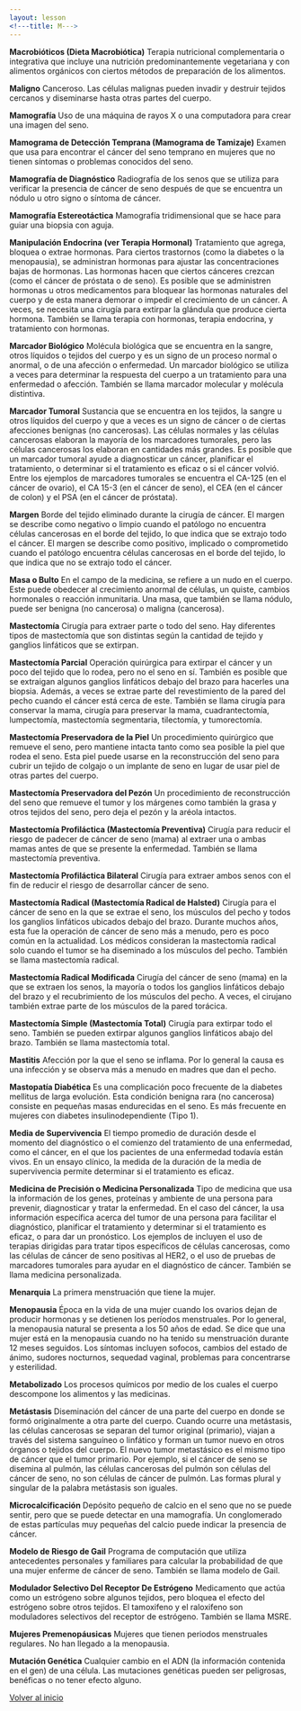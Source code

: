 ```yaml
---
layout: lesson
<!---title: M--->
---
```


<a name="top"></a>

**Macrobióticos (Dieta Macrobiótica)**
Terapia nutricional complementaria o integrativa que incluye una nutrición predominantemente vegetariana y con alimentos orgánicos con ciertos métodos de preparación de los alimentos.

**Maligno**
Canceroso. Las células malignas pueden invadir y destruir tejidos cercanos y diseminarse hasta otras partes del cuerpo.

**Mamografía**
Uso de una máquina de rayos X o una computadora para crear una imagen del seno.

**Mamograma de Detección Temprana (Mamograma de Tamizaje)**
Examen que usa para encontrar el cáncer del seno temprano en mujeres que no tienen síntomas o problemas conocidos del seno.

**Mamografía de Diagnóstico**
Radiografía de los senos que se utiliza para verificar la presencia de cáncer de seno después de que se encuentra un nódulo u otro signo o síntoma de cáncer.

**Mamografía Estereotáctica**
Mamografía tridimensional que se hace para guiar una biopsia con aguja.

**Manipulación Endocrina (ver Terapia Hormonal)**
Tratamiento que agrega, bloquea o extrae hormonas. Para ciertos trastornos (como la diabetes o la menopausia), se administran hormonas para ajustar las concentraciones bajas de hormonas. Las hormonas hacen que ciertos cánceres crezcan (como el cáncer de próstata o de seno). Es posible que se administren hormonas u otros medicamentos para bloquear las hormonas naturales del cuerpo y de esta manera demorar o impedir el crecimiento de un cáncer. A veces, se necesita una cirugía para extirpar la glándula que produce cierta hormona. También se llama terapia con hormonas, terapia endocrina, y tratamiento con hormonas.

**Marcador Biológico**
Molécula biológica que se encuentra en la sangre, otros líquidos o tejidos del cuerpo y es un signo de un proceso normal o anormal, o de una afección o enfermedad. Un marcador biológico se utiliza a veces para determinar la respuesta del cuerpo a un tratamiento para una enfermedad o afección. También se llama marcador molecular y molécula distintiva.

**Marcador Tumoral**
Sustancia que se encuentra en los tejidos, la sangre u otros líquidos del cuerpo y que a veces es un signo de cáncer o de ciertas afecciones benignas (no cancerosas). Las células normales y las células cancerosas elaboran la mayoría de los marcadores tumorales, pero las células cancerosas los elaboran en cantidades más grandes. Es posible que un marcador tumoral ayude a diagnosticar un cáncer, planificar el tratamiento, o determinar si el tratamiento es eficaz o si el cáncer volvió. Entre los ejemplos de marcadores tumorales se encuentra el CA-125 (en el cáncer de ovario), el CA 15-3 (en el cáncer de seno), el CEA (en el cáncer de colon) y el PSA (en el cáncer de próstata).

**Margen**
Borde del tejido eliminado durante la cirugía de cáncer. El margen se describe como negativo o limpio cuando el patólogo no encuentra células cancerosas en el borde del tejido, lo que indica que se extrajo todo el cáncer. El margen se describe como positivo, implicado o comprometido cuando el patólogo encuentra células cancerosas en el borde del tejido, lo que indica que no se extrajo todo el cáncer.

**Masa o Bulto**
En el campo de la medicina, se refiere a un nudo en el cuerpo. Este puede obedecer al crecimiento anormal de células, un quiste, cambios hormonales o reacción inmunitaria. Una masa, que también se llama nódulo, puede ser benigna (no cancerosa) o maligna (cancerosa).

**Mastectomía**
Cirugía para extraer parte o todo del seno. Hay diferentes tipos de mastectomía que son distintas según la cantidad de tejido y ganglios linfáticos que se extirpan.

**Mastectomía Parcial**
Operación quirúrgica para extirpar el cáncer y un poco del tejido que lo rodea, pero no el seno en sí. También es posible que se extraigan algunos ganglios linfáticos debajo del brazo para hacerles una biopsia. Además, a veces se extrae parte del revestimiento de la pared del pecho cuando el cáncer está cerca de este. También se llama cirugía para conservar la mama, cirugía para preservar la mama, cuadrantectomía, lumpectomía, mastectomía segmentaria, tilectomía, y tumorectomía.

**Mastectomía Preservadora de la Piel**
Un procedimiento quirúrgico que remueve el seno, pero mantiene intacta tanto como sea posible la piel que rodea el seno. Esta piel puede usarse en la reconstrucción del seno para cubrir un tejido de colgajo o un implante de seno en lugar de usar piel de otras partes del cuerpo. 

**Mastectomía Preservadora del Pezón**
Un procedimiento de reconstrucción del seno que remueve el tumor y los márgenes como también la grasa y otros tejidos del seno, pero deja el pezón y la aréola intactos.

**Mastectomía Profiláctica (Mastectomía Preventiva)**
Cirugía para reducir el riesgo de padecer de cáncer de seno (mama) al extraer una o ambas mamas antes de que se presente la enfermedad. También se llama mastectomía preventiva.

**Mastectomía Profiláctica Bilateral**
Cirugía para extraer ambos senos con el fin de reducir el riesgo de desarrollar cáncer de seno.

**Mastectomía Radical (Mastectomía Radical de Halsted)**
Cirugía para el cáncer de seno en la que se extrae el seno, los músculos del pecho y todos los ganglios linfáticos ubicados debajo del brazo. Durante muchos años, esta fue la operación de cáncer de seno más a menudo, pero es poco común en la actualidad. Los médicos consideran la mastectomía radical solo cuando el tumor se ha diseminado a los músculos del pecho. También se llama mastectomía radical.

**Mastectomía Radical Modificada**
Cirugía del cáncer de seno (mama) en la que se extraen los senos, la mayoría o todos los ganglios linfáticos debajo del brazo y el recubrimiento de los músculos del pecho. A veces, el cirujano también extrae parte de los músculos de la pared torácica.

**Mastectomía Simple (Mastectomía Total)**
Cirugía para extirpar todo el seno. También se pueden extirpar algunos ganglios linfáticos abajo del brazo. También se llama mastectomía total.

**Mastitis**
Afección por la que el seno se inflama. Por lo general la causa es una infección y se observa más a menudo en madres que dan el pecho.

**Mastopatía Diabética**
Es una complicación poco frecuente de la diabetes mellitus de larga evolución. Esta condición benigna rara (no cancerosa) consiste en pequeñas masas endurecidas en el seno. Es más frecuente en mujeres con diabetes insulinodependiente (Tipo 1).

**Media de Supervivencia**
El tiempo promedio de duración desde el momento del diagnóstico o el comienzo del tratamiento de una enfermedad, como el cáncer, en el que los pacientes de una enfermedad todavía están vivos. En un ensayo clínico, la medida de la duración de la media de supervivencia permite determinar si el tratamiento es eficaz.

**Medicina de Precisión o Medicina Personalizada**
Tipo de medicina que usa la información de los genes, proteínas y ambiente de una persona para prevenir, diagnosticar y tratar la enfermedad. En el caso del cáncer, la usa información específica acerca del tumor de una persona para facilitar el diagnóstico, planificar el tratamiento y determinar si el tratamiento es eficaz, o para dar un pronóstico. Los ejemplos de incluyen el uso de terapias dirigidas para tratar tipos específicos de células cancerosas, como las células de cáncer de seno positivas al HER2, o el uso de pruebas de marcadores tumorales para ayudar en el diagnóstico de cáncer. También se llama medicina personalizada.

**Menarquia**
La primera menstruación que tiene la mujer. 

**Menopausia**
Época en la vida de una mujer cuando los ovarios dejan de producir hormonas y se detienen los períodos menstruales. Por lo general, la menopausia natural se presenta a los 50 años de edad. Se dice que una mujer está en la menopausia cuando no ha tenido su menstruación durante 12 meses seguidos. Los síntomas incluyen sofocos, cambios del estado de ánimo, sudores nocturnos, sequedad vaginal, problemas para concentrarse y esterilidad.

**Metabolizado**
Los procesos químicos por medio de los cuales el cuerpo descompone los alimentos y las medicinas.

**Metástasis**
Diseminación del cáncer de una parte del cuerpo en donde se formó originalmente a otra parte del cuerpo. Cuando ocurre una metástasis, las células cancerosas se separan del tumor original (primario), viajan a través del sistema sanguíneo o linfático y forman un tumor nuevo en otros órganos o tejidos del cuerpo. El nuevo tumor metastásico es el mismo tipo de cáncer que el tumor primario. Por ejemplo, si el cáncer de seno se disemina al pulmón, las células cancerosas del pulmón son células del cáncer de seno, no son células de cáncer de pulmón. Las formas plural y singular de la palabra metástasis son iguales.

**Microcalcificación**
Depósito pequeño de calcio en el seno que no se puede sentir, pero que se puede detectar en una mamografía. Un conglomerado de estas partículas muy pequeñas del calcio puede indicar la presencia de cáncer.

**Modelo de Riesgo de Gail**
Programa de computación que utiliza antecedentes personales y familiares para calcular la probabilidad de que una mujer enferme de cáncer de seno. También se llama modelo de Gail.

**Modulador Selectivo Del Receptor De Estrógeno**
Medicamento que actúa como un estrógeno sobre algunos tejidos, pero bloquea el efecto del estrógeno sobre otros tejidos. El tamoxifeno y el raloxifeno son moduladores selectivos del receptor de estrógeno. También se llama MSRE.

**Mujeres Premenopáusicas** 
Mujeres que tienen periodos menstruales regulares. No han llegado a la menopausia.

**Mutación Genética**
Cualquier cambio en el ADN (la información contenida en el gen) de una célula. Las mutaciones genéticas pueden ser peligrosas, benéficas o no tener efecto alguno.


<!--a href="#top">Volver arriba</a-->
<a href="https://scnslabutsa.github.io/myhthelperEduContent/Glossarysp/index.html">Volver al inicio</a>

